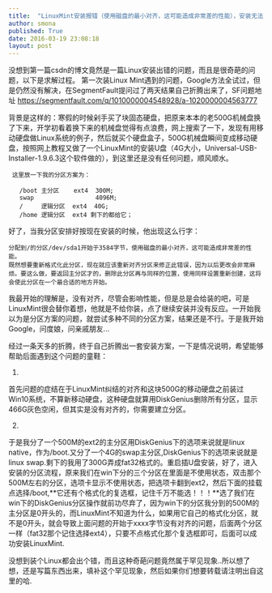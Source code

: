 ```yaml
---
title:  "LinuxMint安装报错（使用磁盘的最小对齐，这可能造成非常差的性能），安装无法继续"
author: smona
published: True
date: 2016-03-19 23:08:18
layout: post
---
```

  没想到第一篇csdn的博文竟然是一篇Linux安装出错的问题，而且是很奇葩的问题，以下是求解过程。
  第一次装Linux Mint遇到的问题，Google方法全试过，但是仍然没有解决，在SegmentFault提问过了两天结果自己折腾出来了，SF问题地址 https://segmentfault.com/q/1010000004548928/a-1020000004563777
  
  背景是这样的：寒假的时候剁手买了块固态硬盘，把原来本本的老500G机械盘换了下来，开学初看着换下来的机械盘觉得有点浪费，网上搜索了一下，发现有用移动硬盘做Linux系统的例子，然后就买个硬盘盒子，500G机械盘瞬间变成移动硬盘，按照网上教程又做了一个LinuxMint的安装U盘（4G大小，Universal-USB-Installer-1.9.6.3这个软件做的），到这里还是没有任何问题，顺风顺水。

	
	 这里放一下我的分区方案为：

       /boot 主分区    ext4  300M;
       swap                 4096M;
       /     逻辑分区  ext4  40G;
       /home 逻辑分区  ext4 剩下的都给它；

  好了，当我分区安排好按现在安装的时候，他出现这么行字：

```
分配到/的分区/dev/sda1开始于3584字节，使用磁盘的最小对齐，这可能造成非常差的性能。
既然想要重新格式化此分区，现在就应该重新对齐分区来修正此错误，因为以后更改会非常麻烦。要这么做，要返回主分区才的，删除此分区再与同样的位置，使用同样设置重新创建，这将会使此分区在一个最合适的地方开始。
```

  我最开始的理解是，没有对齐，尽管会影响性能，但是总是会给装的吧，可是LinuxMint很会替你着想，他就是不给你装，点了继续安装并没有反应。一开始我以为是分区方案的问题，就尝试多种不同的分区方案，结果还是不行。于是我开始Google，问度娘，问亲戚朋友...
  
  经过一条天多的折腾，终于自己折腾出一套安装方案，一下是情况说明，希望能够帮助后面遇到这个问题的童鞋：
  
  1.
  首先问题的症结在于LinuxMint纠结的对齐和这块500G的移动硬盘之前装过Win10系统，不算新移动硬盘，这种硬盘就算用DiskGenius删除所有分区，显示466G灰色空闲，但其实是没有对齐的，你需要建立分区。
 
   2.
   于是我分了一个500M的ext2的主分区用DiskGenius下的选项来说就是linux native，作为/boot.又分了一个4G的swap主分区,DiskGenius下的选项来说就是linux swap.剩下的我用了300G弄成fat32格式的。重启插U盘安装，好了，进入安装的分区流程，原来我们在win下分的三个分区在里面是不使用状态，双击那个500M左右的分区，选项卡显示不使用状态，把选项卡翻到ext2，然后下面的挂载点选择/boot,**它还有个格式化的复选框，记住千万不能选！！！**选了我们在win下的DiskGenius分区操作就前功尽弃了，因为win下的分区我分到的500M的主分区是0开头的，而LinuxMint不知道为什么，如果用它自己的格式化分区，就不是0开头，就会导致上面问题的开始于xxxx字节没有对齐的问题，后面两个分区一样（fat32那个记住选择ext4），只要不点格式化那个复选框即可，后面可以成功安装LinuxMint.
 
  没想到装个Linux都会出个错，而且这种奇葩问题竟然属于罕见现象..所以想了想，还是写篇东西出来，填补这个罕见现象，然后如果你们想要转载请注明出自这里的哈.
